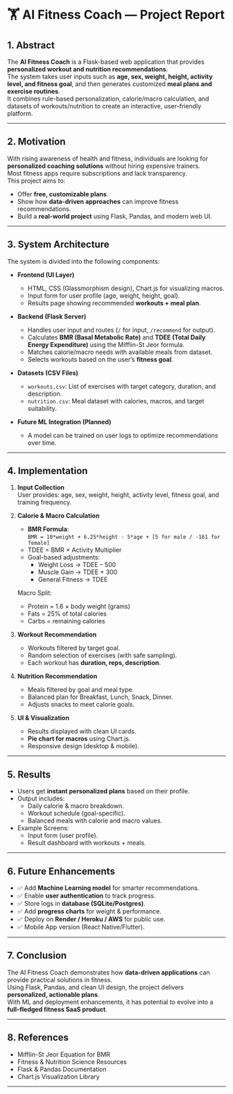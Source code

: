 # 🏋️ AI Fitness Coach — Project Report

## 1. Abstract
The **AI Fitness Coach** is a Flask-based web application that provides **personalized workout and nutrition recommendations**.  
The system takes user inputs such as **age, sex, weight, height, activity level, and fitness goal**, and then generates customized **meal plans and exercise routines**.  
It combines rule-based personalization, calorie/macro calculation, and datasets of workouts/nutrition to create an interactive, user-friendly platform.

---

## 2. Motivation
With rising awareness of health and fitness, individuals are looking for **personalized coaching solutions** without hiring expensive trainers.  
Most fitness apps require subscriptions and lack transparency.  
This project aims to:
- Offer **free, customizable plans**.
- Show how **data-driven approaches** can improve fitness recommendations.
- Build a **real-world project** using Flask, Pandas, and modern web UI.

---

## 3. System Architecture
The system is divided into the following components:

- **Frontend (UI Layer)**  
  - HTML, CSS (Glassmorphism design), Chart.js for visualizing macros.
  - Input form for user profile (age, weight, height, goal).
  - Results page showing recommended **workouts + meal plan**.

- **Backend (Flask Server)**  
  - Handles user input and routes (`/` for input, `/recommend` for output).
  - Calculates **BMR (Basal Metabolic Rate)** and **TDEE (Total Daily Energy Expenditure)** using the Mifflin-St Jeor formula.
  - Matches calorie/macro needs with available meals from dataset.
  - Selects workouts based on the user’s **fitness goal**.

- **Datasets (CSV Files)**  
  - `workouts.csv`: List of exercises with target category, duration, and description.  
  - `nutrition.csv`: Meal dataset with calories, macros, and target suitability.

- **Future ML Integration (Planned)**  
  - A model can be trained on user logs to optimize recommendations over time.

---

## 4. Implementation
1. **Input Collection**  
   User provides: age, sex, weight, height, activity level, fitness goal, and training frequency.

2. **Calorie & Macro Calculation**  
   - **BMR Formula**:  
     `BMR = 10*weight + 6.25*height - 5*age + [5 for male / -161 for female]`  
   - TDEE = BMR × Activity Multiplier  
   - Goal-based adjustments:  
     - Weight Loss → TDEE – 500  
     - Muscle Gain → TDEE + 300  
     - General Fitness → TDEE  

   Macro Split:  
   - Protein = 1.6 × body weight (grams)  
   - Fats = 25% of total calories  
   - Carbs = remaining calories  

3. **Workout Recommendation**  
   - Workouts filtered by target goal.  
   - Random selection of exercises (with safe sampling).  
   - Each workout has **duration, reps, description**.

4. **Nutrition Recommendation**  
   - Meals filtered by goal and meal type.  
   - Balanced plan for Breakfast, Lunch, Snack, Dinner.  
   - Adjusts snacks to meet calorie goals.

5. **UI & Visualization**  
   - Results displayed with clean UI cards.  
   - **Pie chart for macros** using Chart.js.  
   - Responsive design (desktop & mobile).

---

## 5. Results
- Users get **instant personalized plans** based on their profile.  
- Output includes:
  - Daily calorie & macro breakdown.  
  - Workout schedule (goal-specific).  
  - Balanced meals with calorie and macro values.  
- Example Screens:
  - Input form (user profile).  
  - Result dashboard with workouts + meals.  

---

## 6. Future Enhancements
- ✅ Add **Machine Learning model** for smarter recommendations.  
- ✅ Enable **user authentication** to track progress.  
- ✅ Store logs in **database (SQLite/Postgres)**.  
- ✅ Add **progress charts** for weight & performance.  
- ✅ Deploy on **Render / Heroku / AWS** for public use.  
- ✅ Mobile App version (React Native/Flutter).

---

## 7. Conclusion
The AI Fitness Coach demonstrates how **data-driven applications** can provide practical solutions in fitness.  
Using Flask, Pandas, and clean UI design, the project delivers **personalized, actionable plans**.  
With ML and deployment enhancements, it has potential to evolve into a **full-fledged fitness SaaS product**.

---

## 8. References
- Mifflin-St Jeor Equation for BMR  
- Fitness & Nutrition Science Resources  
- Flask & Pandas Documentation  
- Chart.js Visualization Library  

---
